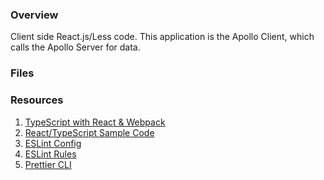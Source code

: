 ### Overview

Client side React.js/Less code.  This application is the Apollo Client, which calls the 
Apollo Server for data.

### Files

### Resources

1. [TypeScript with React & Webpack](https://www.typescriptlang.org/docs/handbook/react-&-webpack.html)
2. [React/TypeScript Sample Code](https://github.com/Lemoncode/react-typescript-samples/tree/master/hooks)
3. [ESLint Config](https://eslint.org/docs/user-guide/configuring)
4. [ESLint Rules](https://eslint.org/docs/rules/)
5. [Prettier CLI](https://prettier.io/docs/en/cli.html)
